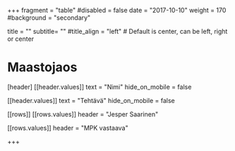 +++
fragment = "table"
#disabled = false
date = "2017-10-10"
weight = 170
#background = "secondary"

title = ""
subtitle= ""
#title_align = "left" # Default is center, can be left, right or center

# Maastojaos

[header]
[[header.values]]
text = "Nimi"
hide_on_mobile = false

[[header.values]]
text = "Tehtävä"
hide_on_mobile = false

[[rows]]
[[rows.values]]
header = "Jesper Saarinen"

[[rows.values]]
header = "MPK vastaava"



+++

